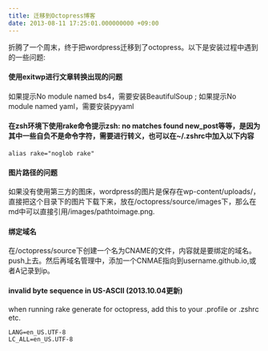 ```yaml
---
title: 迁移到Octopress博客
date: 2013-08-11 17:25:01.000000000 +09:00
---
```


折腾了一个周末，终于把wordpress迁移到了octopress。以下是安装过程中遇到的一些问题:  
<!-- more -->
#### 使用exitwp进行文章转换出现的问题  
如果提示No module named bs4，需要安装BeautifulSoup ; 如果提示No module named yaml，需要安装pyyaml  

#### 在zsh环境下使用rake命令提示zsh: no matches found   new_post等等，是因为其中一些自负不是命令字符，需要进行转义，也可以在~/.zshrc中加入以下内容  
```
alias rake="noglob rake"
```

#### 图片路径的问题  
如果没有使用第三方的图床，wordpress的图片是保存在wp-content/uploads/，直接把这个目录下的图片下载下来，放在/octopress/source/images下，那么在md中可以直接引用/images/pathtoimage.png.  

#### 绑定域名  
在/octopress/source下创建一个名为CNAME的文件，内容就是要绑定的域名。push上去。然后再域名管理中，添加一个CNMAE指向到username.github.io,或者A记录到ip。  

#### invalid byte sequence in US-ASCII (2013.10.04更新)
when running rake generate for octopress, add this to your .profile or .zshrc etc.  
```
LANG=en_US.UTF-8  
LC_ALL=en_US.UTF-8
```
